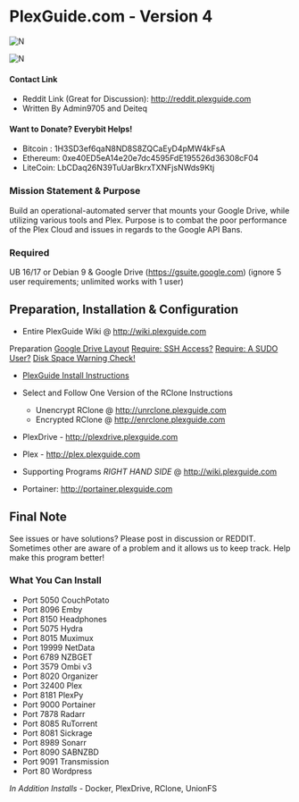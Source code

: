 # PlexGuide.com - Version 4

![N](https://github.com/Admin9705/PlexGuide.com-The-Awesome-Plex-Server/blob/Version-4/scripts/plexguide.PNG)

![N](https://github.com/Admin9705/PlexGuide.com-The-Awesome-Plex-Server/blob/Version-4/scripts/plexguide-demo.PNG)

#### Contact Link
- Reddit Link (Great for Discussion): http://reddit.plexguide.com
- Written By Admin9705 and Deiteq

#### Want to Donate? Everybit Helps!

- Bitcoin : 1H3SD3ef6qaN8ND8S8ZQCaEyD4pMW4kFsA
- Ethereum: 0xe40ED5eA14e20e7dc4595FdE195526d36308cF04
- LiteCoin: LbCDaq26N39TuUarBkrxTXNFjsNWds9Ktj

### Mission Statement & Purpose

Build an operational-automated server that mounts your Google Drive, while utilizing various tools and Plex.  Purpose is to combat the poor performance of the Plex Cloud and issues in regards to the Google API Bans.  

### Required

UB 16/17 or Debian 9 & Google Drive (https://gsuite.google.com) (ignore 5 user requirements; unlimited works with 1 user)

## Preparation, Installation & Configuration 

- Entire PlexGuide Wiki @ http://wiki.plexguide.com

Preparation
  [Google Drive Layout](https://github.com/Admin9705/PlexGuide.com-The-Awesome-Plex-Server/wiki/Google-Drive-Layout)
  [Require: SSH Access?](https://github.com/Admin9705/PlexGuide.com-The-Awesome-Plex-Server/wiki/Access-via-SSH)
  [Require: A SUDO User?](https://github.com/Admin9705/PlexGuide.com-The-Awesome-Plex-Server/wiki/Creating-a-SUDO-User)
  [Disk Space Warning Check!](https://github.com/Admin9705/PlexGuide.com-The-Awesome-Plex-Server/wiki/Disk-Check-Warning!)
  
- [PlexGuide Install Instructions](https://github.com/Admin9705/PlexGuide.com-The-Awesome-Plex-Server/wiki/Install-Guide)
  
- Select and Follow One Version of the RClone Instructions
  - Unencrypt RClone @ http://unrclone.plexguide.com 
  - Encrypted RClone @ http://enrclone.plexguide.com
- PlexDrive - http://plexdrive.plexguide.com
- Plex - http://plex.plexguide.com
- Supporting Programs *RIGHT HAND SIDE* @ http://wiki.plexguide.com
- Portainer: http://portainer.plexguide.com

## Final Note

See issues or have solutions? Please post in discussion or REDDIT.  Sometimes other are aware of a problem and it allows us to keep track.  Help make this program better!

### What You Can Install

- Port 5050   CouchPotato
- Port 8096   Emby
- Port 8150   Headphones
- Port 5075   Hydra
- Port 8015   Muximux
- Port 19999  NetData
- Port 6789   NZBGET
- Port 3579   Ombi v3
- Port 8020   Organizer
- Port 32400  Plex
- Port 8181   PlexPy
- Port 9000   Portainer
- Port 7878   Radarr
- Port 8085   RuTorrent
- Port 8081   Sickrage
- Port 8989   Sonarr
- Port 8090   SABNZBD
- Port 9091   Transmission
- Port 80     Wordpress

*In Addition Installs* - Docker, PlexDrive, RClone, UnionFS
